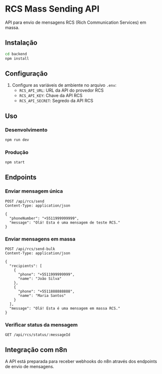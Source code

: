 # RCS Mass Sending API

API para envio de mensagens RCS (Rich Communication Services) em massa.

## Instalação

```bash
cd backend
npm install
```

## Configuração

1. Configure as variáveis de ambiente no arquivo `.env`:
   - `RCS_API_URL`: URL da API do provedor RCS
   - `RCS_API_KEY`: Chave da API RCS
   - `RCS_API_SECRET`: Segredo da API RCS

## Uso

### Desenvolvimento
```bash
npm run dev
```

### Produção
```bash
npm start
```

## Endpoints

### Enviar mensagem única
```http
POST /api/rcs/send
Content-Type: application/json

{
  "phoneNumber": "+5511999999999",
  "message": "Olá! Esta é uma mensagem de teste RCS."
}
```

### Enviar mensagens em massa
```http
POST /api/rcs/send-bulk
Content-Type: application/json

{
  "recipients": [
    {
      "phone": "+5511999999999",
      "name": "João Silva"
    },
    {
      "phone": "+5511888888888",
      "name": "Maria Santos"
    }
  ],
  "message": "Olá! Esta é uma mensagem em massa RCS."
}
```

### Verificar status da mensagem
```http
GET /api/rcs/status/:messageId
```

## Integração com n8n

A API está preparada para receber webhooks do n8n através dos endpoints de envio de mensagens.
